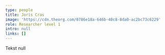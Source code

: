 ```yaml
---
type: people
title: Joris Cras
image: 'https://cdn.theorg.com/0786e18a-646b-40c8-8da0-ac2bc73c6229'
role: Researcher level 1
intro: null
links: []
---
```

Tekst null
